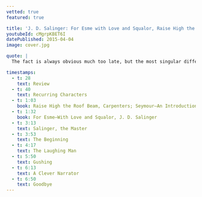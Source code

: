 ```yaml
---
vetted: true
featured: true

title: 'J. D. Salinger: For Esme with Love and Squalor, Raise High the Roof Beam, Seymour: An Introduction'
youtubeId: cMgrpKBET6I
datePublished: 2015-04-04
image: cover.jpg

quote: |
  The fact is always obvious much too late, but the most singular difference between happiness and joy is that happiness is a solid and joy a liquid.

timestamps:
  - t: 28
    text: Review
  - t: 40
    text: Recurring Characters
  - t: 1:03
    book: Raise High the Roof Beam, Carpenters; Seymour—An Introduction, J. D. Salinger
  - t: 1:32
    book: For Esme—With Love and Squalor, J. D. Salinger
  - t: 3:13
    text: Salinger, the Master
  - t: 3:53
    text: The Beginning
  - t: 4:17
    text: The Laughing Man
  - t: 5:50
    text: Gushing
  - t: 6:13
    text: A Clever Narrator
  - t: 6:50
    text: Goodbye
---
```

